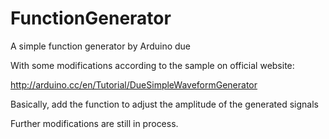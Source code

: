 FunctionGenerator
=================

A simple function generator by Arduino due

With some modifications according to the sample on official website:

http://arduino.cc/en/Tutorial/DueSimpleWaveformGenerator

Basically, add the function to adjust the amplitude of the generated signals

Further modifications are still in process.
